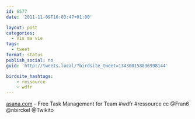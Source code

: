 ```yaml
---
id: 6577
date: '2011-11-09T16:03:47+01:00'

layout: post
categories:
  - Vis ma vie
tags:
  - tweet
format: status
publish_social: no
guid: 'http://tweets.local/?birdsite_tweet=134300158836998144'

birdsite_hashtags:
    - ressource
    - wdfr
---
```


[asana.com](http://asana.com/) – Free Task Management for Team #wdfr #ressource cc @Fran6 @nbirckel @Twikito